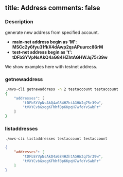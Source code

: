 title: Address
comments: false
---

### Description

generate new address from specified account.
* **main-net address begin as 'M': MSCc2y6fyu31fkX4dAwp2qsAPuurcc86rM**
* **test-net address begin as 't': tDFbSYVpNsAkQ4aG84HZhtAGHWJq75r39w**

We show examples here with testnet address.

### getnewaddress
```bash
./mvs-cli getnewaddress -n 2 testaccount testaccount
{
    "addresses": [
        "tDFbSYVpNsAkQ4aG84HZhtAGHWJq75r39w",
        "tVXYCvbGxqgKFhhfBp6KpqH7wfoYvSwbPr"
    ]
}
```

### listaddresses
```bash
./mvs-cli listaddresses testaccount testaccount
```
```json
{
    "addresses": [
        "tDFbSYVpNsAkQ4aG84HZhtAGHWJq75r39w",
        "tVXYCvbGxqgKFhhfBp6KpqH7wfoYvSwbPr"
    ]
}
```

